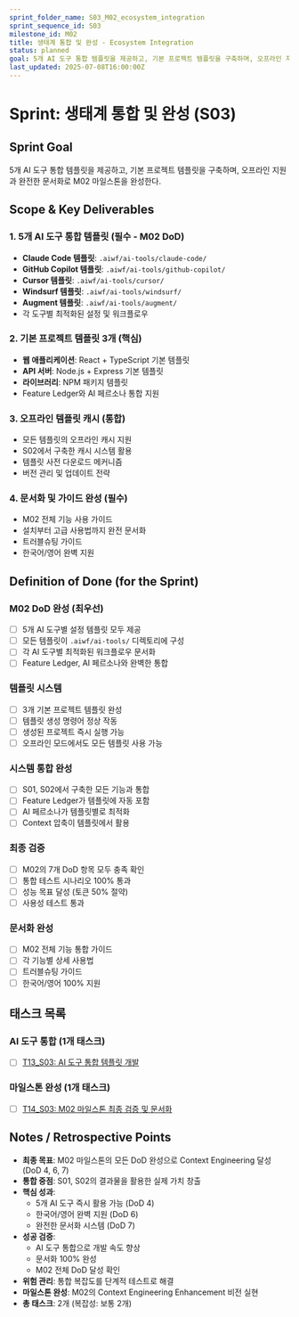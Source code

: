 ```yaml
---
sprint_folder_name: S03_M02_ecosystem_integration
sprint_sequence_id: S03
milestone_id: M02
title: 생태계 통합 및 완성 - Ecosystem Integration
status: planned
goal: 5개 AI 도구 통합 템플릿을 제공하고, 기본 프로젝트 템플릿을 구축하며, 오프라인 지원과 완전한 문서화로 M02 마일스톤을 완성한다.
last_updated: 2025-07-08T16:00:00Z
---
```


# Sprint: 생태계 통합 및 완성 (S03)

## Sprint Goal
5개 AI 도구 통합 템플릿을 제공하고, 기본 프로젝트 템플릿을 구축하며, 오프라인 지원과 완전한 문서화로 M02 마일스톤을 완성한다.

## Scope & Key Deliverables

### 1. 5개 AI 도구 통합 템플릿 (필수 - M02 DoD)
- **Claude Code 템플릿**: `.aiwf/ai-tools/claude-code/`
- **GitHub Copilot 템플릿**: `.aiwf/ai-tools/github-copilot/`
- **Cursor 템플릿**: `.aiwf/ai-tools/cursor/`
- **Windsurf 템플릿**: `.aiwf/ai-tools/windsurf/`
- **Augment 템플릿**: `.aiwf/ai-tools/augment/`
- 각 도구별 최적화된 설정 및 워크플로우

### 2. 기본 프로젝트 템플릿 3개 (핵심)
- **웹 애플리케이션**: React + TypeScript 기본 템플릿
- **API 서버**: Node.js + Express 기본 템플릿
- **라이브러리**: NPM 패키지 템플릿
- Feature Ledger와 AI 페르소나 통합 지원

### 3. 오프라인 템플릿 캐시 (통합)
- 모든 템플릿의 오프라인 캐시 지원
- S02에서 구축한 캐시 시스템 활용
- 템플릿 사전 다운로드 메커니즘
- 버전 관리 및 업데이트 전략

### 4. 문서화 및 가이드 완성 (필수)
- M02 전체 기능 사용 가이드
- 설치부터 고급 사용법까지 완전 문서화
- 트러블슈팅 가이드
- 한국어/영어 완벽 지원

## Definition of Done (for the Sprint)

### M02 DoD 완성 (최우선)
- [ ] 5개 AI 도구별 설정 템플릿 모두 제공
- [ ] 모든 템플릿이 `.aiwf/ai-tools/` 디렉토리에 구성
- [ ] 각 AI 도구별 최적화된 워크플로우 문서화
- [ ] Feature Ledger, AI 페르소나와 완벽한 통합

### 템플릿 시스템
- [ ] 3개 기본 프로젝트 템플릿 완성
- [ ] 템플릿 생성 명령어 정상 작동
- [ ] 생성된 프로젝트 즉시 실행 가능
- [ ] 오프라인 모드에서도 모든 템플릿 사용 가능

### 시스템 통합 완성
- [ ] S01, S02에서 구축한 모든 기능과 통합
- [ ] Feature Ledger가 템플릿에 자동 포함
- [ ] AI 페르소나가 템플릿별로 최적화
- [ ] Context 압축이 템플릿에서 활용

### 최종 검증
- [ ] M02의 7개 DoD 항목 모두 충족 확인
- [ ] 통합 테스트 시나리오 100% 통과
- [ ] 성능 목표 달성 (토큰 50% 절약)
- [ ] 사용성 테스트 통과

### 문서화 완성
- [ ] M02 전체 기능 통합 가이드
- [ ] 각 기능별 상세 사용법
- [ ] 트러블슈팅 가이드
- [ ] 한국어/영어 100% 지원

## 태스크 목록

### AI 도구 통합 (1개 태스크)
- [ ] [T13_S03: AI 도구 통합 템플릿 개발](T13_S03_AI_도구_통합_템플릿_개발.md)

### 마일스톤 완성 (1개 태스크)
- [ ] [T14_S03: M02 마일스톤 최종 검증 및 문서화](T14_S03_M02_마일스톤_최종_검증_및_문서화.md)

## Notes / Retrospective Points

- **최종 목표**: M02 마일스톤의 모든 DoD 완성으로 Context Engineering 달성 (DoD 4, 6, 7)
- **통합 중점**: S01, S02의 결과물을 활용한 실제 가치 창출
- **핵심 성과**: 
  - 5개 AI 도구 즉시 활용 가능 (DoD 4)
  - 한국어/영어 완벽 지원 (DoD 6)
  - 완전한 문서화 시스템 (DoD 7)
- **성공 검증**: 
  - AI 도구 통합으로 개발 속도 향상
  - 문서화 100% 완성
  - M02 전체 DoD 달성 확인
- **위험 관리**: 통합 복잡도를 단계적 테스트로 해결
- **마일스톤 완성**: M02의 Context Engineering Enhancement 비전 실현
- **총 태스크**: 2개 (복잡성: 보통 2개)